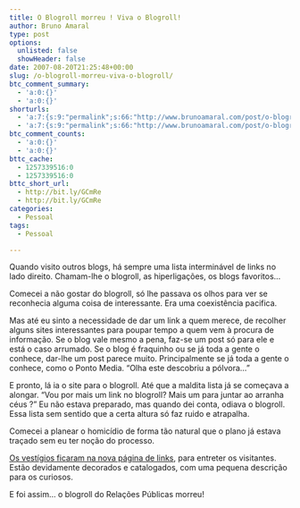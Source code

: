 ```yaml
---
title: O Blogroll morreu ! Viva o Blogroll!
author: Bruno Amaral
type: post
options:
  unlisted: false
  showHeader: false
date: 2007-08-20T21:25:48+00:00
slug: /o-blogroll-morreu-viva-o-blogroll/
btc_comment_summary:
  - 'a:0:{}'
  - 'a:0:{}'
shorturls:
  - 'a:7:{s:9:"permalink";s:66:"http://www.brunoamaral.com/post/o-blogroll-morreu-viva-o-blogroll/";s:7:"tinyurl";s:25:"http://tinyurl.com/c94k98";s:4:"isgd";s:17:"http://is.gd/pJTA";s:5:"bitly";s:19:"http://bit.ly/IMwkQ";s:5:"snipr";s:22:"http://snipr.com/evvbd";s:5:"snurl";s:22:"http://snurl.com/evvbd";s:7:"snipurl";s:24:"http://snipurl.com/evvbd";}'
  - 'a:7:{s:9:"permalink";s:66:"http://www.brunoamaral.com/post/o-blogroll-morreu-viva-o-blogroll/";s:7:"tinyurl";s:25:"http://tinyurl.com/c94k98";s:4:"isgd";s:17:"http://is.gd/pJTA";s:5:"bitly";s:19:"http://bit.ly/IMwkQ";s:5:"snipr";s:22:"http://snipr.com/evvbd";s:5:"snurl";s:22:"http://snurl.com/evvbd";s:7:"snipurl";s:24:"http://snipurl.com/evvbd";}'
btc_comment_counts:
  - 'a:0:{}'
  - 'a:0:{}'
bttc_cache:
  - 1257339516:0
  - 1257339516:0
bttc_short_url:
  - http://bit.ly/GCmRe
  - http://bit.ly/GCmRe
categories:
  - Pessoal
tags:
  - Pessoal

---
```

Quando visito outros blogs, há sempre uma lista interminável de links no lado direito. Chamam-lhe o blogroll, as hiperligações, os blogs favoritos&#8230;

Comecei a não gostar do blogroll, só lhe passava os olhos para ver se reconhecia alguma coisa de interessante. Era uma coexistência pacifica.

Mas até eu sinto a necessidade de dar um link a quem merece, de recolher alguns sites interessantes para poupar tempo a quem vem à procura de informação. Se o blog vale mesmo a pena, faz-se um post só para ele e está o caso arrumado. Se o blog é fraquinho ou se já toda a gente o conhece, dar-lhe um post parece muito. Principalmente se já toda a gente o conhece, como o Ponto Media. &#8220;Olha este descobriu a pólvora&#8230;&#8221;

E pronto, lá ia o site para o blogroll. Até que a maldita lista já se começava a alongar. &#8220;Vou por mais um link no blogroll? Mais um para juntar ao arranha céus ?&#8221; Eu não estava preparado, mas quando dei conta, odiava o blogroll. Essa lista sem sentido que a certa altura só faz ruido e atrapalha.

Comecei a planear o homicídio de forma tão natural que o plano já estava traçado sem eu ter noção do processo.

[Os vestígios ficaram na nova página de links][1], para entreter os visitantes. Estão devidamente decorados e catalogados, com uma pequena descrição para os curiosos.

E foi assim&#8230; o blogroll do Relações Públicas morreu!

 [1]: http://www.brunoamaral.com/links